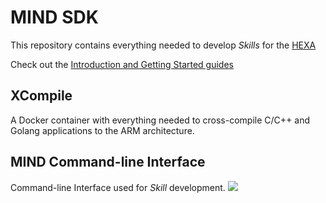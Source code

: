 # MIND SDK
This repository contains everything needed to develop *Skills* for the [HEXA](https://www.vincross.com/hexa)

Check out the [Introduction and Getting Started guides](https://www.vincross.com/developer/introduction/mind-overview)

## XCompile
A Docker container with everything needed to cross-compile C/C++ and Golang applications to the ARM architecture.

## MIND Command-line Interface
Command-line Interface used for *Skill* development.
![](https://i.imgur.com/OxrFxTB.png)

